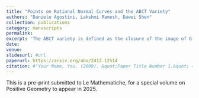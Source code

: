 ```yaml
---
title: "Points on Rational Normal Curves and the ABCT Variety"
authors: "Daniele Agostini, Lakshmi Ramesh, Dawei Shen"
collection: publications
category: manuscripts
permalink: 
excerpt: 'The ABCT variety is defined as the closure of the image of G(2,n) under the Veronese map. We realize the ABCT variety V(3,n) as the determinantal variety of a vector bundle morphism. We use this to give a recursive formula for the fundamental class of V(3,n). As an application, we show that special Schubert coefficients of this class are given by Eulerian numbers, matching a formula by Cachazo-He-Yuan. On the way to this, we prove that the variety of configuration of points on a common divisor on a smooth variety is reduced and irreducible, generalizing a result of Caminata-Moon-Schaffler.'
date: 
venue: 
slidesurl: #url
paperurl: https://arxiv.org/abs/2412.12514
citation: #'Your Name, You. (2009). &quot;Paper Title Number 1.&quot; <i>Journal 1</i>. 1(1).'
---
```


This is a pre-print submitted to Le Mathematiche, for a special volume on Positive Geometry to appear in 2025.  